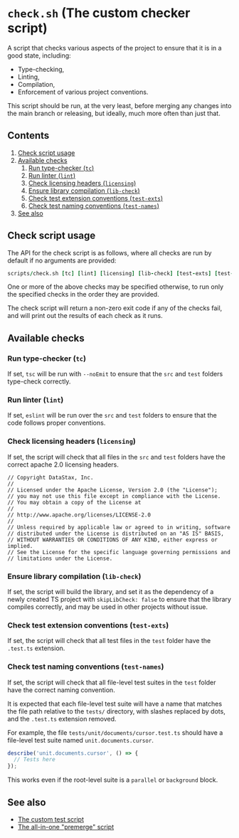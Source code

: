 # `check.sh` (The custom checker script)

A script that checks various aspects of the project to ensure that it is in a good state, including: 
- Type-checking,
- Linting,
- Compilation,
- Enforcement of various project conventions.

This script should be run, at the very least, before merging any changes into the main branch or releasing, but ideally,
much more often than just that.

## Contents

1. [Check script usage](#check-script-usage)
2. [Available checks](#available-checks)
   1. [Run type-checker (`tc`)](#run-type-checker-tc)
   2. [Run linter (`lint`)](#run-linter-lint)
   3. [Check licensing headers (`licensing`)](#check-licensing-headers-licensing)
   4. [Ensure library compilation (`lib-check`)](#ensure-library-compilation-lib-check)
   5. [Check test extension conventions (`test-exts`)](#check-test-extension-conventions-test-exts)
   6. [Check test naming conventions (`test-names`)](#check-test-naming-conventions-test-names)
3. [See also](#see-also)

## Check script usage

The API for the check script is as follows, where all checks are run by default if no arguments are provided:

```fortran
scripts/check.sh [tc] [lint] [licensing] [lib-check] [test-exts] [test-names]
```

One or more of the above checks may be specified otherwise, to run only the specified checks in the order they are provided.

The check script will return a non-zero exit code if any of the checks fail, and will print out the results of each check as it runs.

## Available checks

### Run type-checker (`tc`)

If set, `tsc` will be run with `--noEmit` to ensure that the `src` and `test` folders type-check correctly.

### Run linter (`lint`)

If set, `eslint` will be run over the `src` and `test` folders to ensure that the code follows proper conventions.

### Check licensing headers (`licensing`)

If set, the script will check that all files in the `src` and `test` folders have the correct apache 2.0 licensing headers.

```
// Copyright DataStax, Inc.
//
// Licensed under the Apache License, Version 2.0 (the "License");
// you may not use this file except in compliance with the License.
// You may obtain a copy of the License at
//
// http://www.apache.org/licenses/LICENSE-2.0
//
// Unless required by applicable law or agreed to in writing, software
// distributed under the License is distributed on an "AS IS" BASIS,
// WITHOUT WARRANTIES OR CONDITIONS OF ANY KIND, either express or implied.
// See the License for the specific language governing permissions and
// limitations under the License.
```

### Ensure library compilation (`lib-check`)

If set, the script will build the library, and set it as the dependency of a newly created TS project with `skipLibCheck: false`
to ensure that the library compiles correctly, and may be used in other projects without issue.

### Check test extension conventions (`test-exts`)

If set, the script will check that all test files in the `test` folder have the `.test.ts` extension.

### Check test naming conventions (`test-names`)

If set, the script will check that all file-level test suites in the `test` folder have the correct naming convention.

It is expected that each file-level test suite will have a name that matches the file path relative to the `tests/` directory,
with slashes replaced by dots, and the `.test.ts` extension removed.

For example, the file `tests/unit/documents/cursor.test.ts` should have a file-level test suite named `unit.documents.cursor`.

```ts
describe('unit.documents.cursor', () => {
  // Tests here
});
```

This works even if the root-level suite is a `parallel` or `background` block.

## See also

- [The custom test script](./test.sh.md)
- [The all-in-one "premerge" script](./premerge.sh.md)
